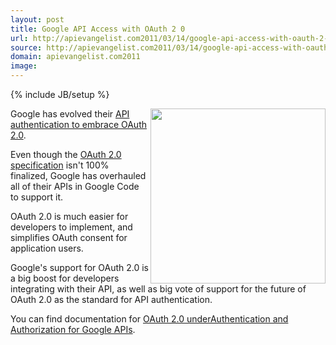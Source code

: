 ```yaml
---
layout: post
title: Google API Access with OAuth 2 0
url: http://apievangelist.com2011/03/14/google-api-access-with-oauth-2-0/
source: http://apievangelist.com2011/03/14/google-api-access-with-oauth-2-0/
domain: apievangelist.com2011
image: 
---
```

{% include JB/setup %}
<img src="http://3.bp.blogspot.com/-ruRNTrvU__M/TX5Rrj3cXZI/AAAAAAAAAHw/t6n8Ayv6JUE/s400/image00.png" alt="" width="280" align="right" />Google has evolved their <a title="API Authentication with OAuth 2.0" href="http://googlecode.blogspot.com/2011/03/making-auth-easier-oauth-20-for-google.html">API authentication to embrace OAuth 2.0</a>.<p></p>
Even though the <a title="OAuth 2.0 Specification" href="http://wiki.oauth.net/w/page/25236487/OAuth-2">OAuth 2.0 specification</a> isn't 100% finalized, Google has overhauled all of their APIs in Google Code to support it.<p></p>
OAuth 2.0 is much easier for developers to implement, and simplifies OAuth consent for application users.<p></p>
Google's support for OAuth 2.0 is a big boost for developers integrating with their API, as well as big vote of support for the future of OAuth 2.0 as the standard for API authentication.<p></p>
You can find documentation for <a title="Oauth 2.0 for Google APIs" href="http://code.google.com/apis/accounts/docs/OAuth2.html">OAuth 2.0 underAuthentication and Authorization for Google APIs</a>.<p></p>
&nbsp;

